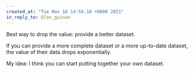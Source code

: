 ```yaml
---
created_at: "Tue Nov 16 14:56:18 +0000 2021"
in_reply_to: @leo_guinan
---
```


Best way to drop the value: provide a better dataset.

If you can provide a more complete dataset or a more up-to-date dataset, the value of their data drops exponentially.

My idea: I think you can start putting together your own dataset.